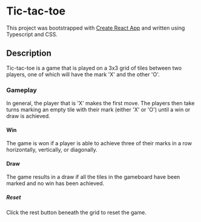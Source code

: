 # Tic-tac-toe 
This project was bootstrapped with [Create React App](https://github.com/facebook/create-react-app) and written using Typescript and CSS.

## Description
Tic-tac-toe is a game that is played on a 3x3 grid of tiles between two players, one of which will have the mark 'X' and the other 'O'. 

### Gameplay
In general, the player that is 'X' makes the first move. 
The players then take turns marking an empty tile with their mark (either 'X' or 'O') until a win or draw is achieved. 

#### Win
The game is won if a player is able to achieve three of their marks in a row horizontally, vertically, or diagonally.

#### Draw
The game results in a draw if all the tiles in the gameboard have been marked and no win has been achieved.

##### Reset
Click the rest button beneath the grid to reset the game.
